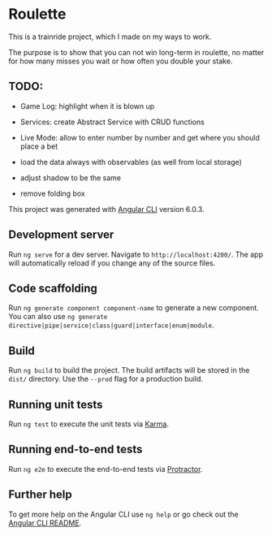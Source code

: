 # Roulette

This is a trainride project, which I made on my ways to work.

The purpose is to show that you can not win long-term in roulette,
no matter for how many misses you wait or how often you double your stake.

## TODO:
 - Game Log: highlight when it is blown up
 - Services: create Abstract Service with CRUD functions
 - Live Mode: allow to enter number by number and get where you should place a bet
 - load the data always with observables (as well from local storage)

- adjust shadow to be the same
- remove folding box


This project was generated with [Angular CLI](https://github.com/angular/angular-cli) version 6.0.3.

## Development server

Run `ng serve` for a dev server. Navigate to `http://localhost:4200/`. The app will automatically reload if you change any of the source files.

## Code scaffolding

Run `ng generate component component-name` to generate a new component. You can also use `ng generate directive|pipe|service|class|guard|interface|enum|module`.

## Build

Run `ng build` to build the project. The build artifacts will be stored in the `dist/` directory. Use the `--prod` flag for a production build.

## Running unit tests

Run `ng test` to execute the unit tests via [Karma](https://karma-runner.github.io).

## Running end-to-end tests

Run `ng e2e` to execute the end-to-end tests via [Protractor](http://www.protractortest.org/).

## Further help

To get more help on the Angular CLI use `ng help` or go check out the [Angular CLI README](https://github.com/angular/angular-cli/blob/master/README.md).
